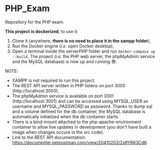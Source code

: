 # PHP_Exam
Repository for the PHP exam. 

**This project is dockerized**, to use it:
1) Clone it (anywhere, **there is no need to place it in the xampp folder**),
2) Run the Docker engine (*i.e.* open Docker desktop),
3) Open a terminal inside the serverPHP folder and run `docker-compose up --build`. The project (*i.e.* the PHP web server, the phpMyAdmin service and the MySQL database) is now up and running 😎.

NOTE:
* XAMPP is not required to run this project.
* The REST API server written in PHP listens on port 3000 (http://localhost:3000).
* The phpMyAdmin service is available on port 3001 (http://localhost:3001) and can be accessed using MYSQL_USER as username and MYSQL_PASSWORD as password. Thanks to dump.sql and a volume defined for the db container, the MySQL database is automatically initialized when the db container starts.
* There is a bind-mount attached to the php-apache-environment container to allow live updates in development (you don't have built a image when changes occure in the src code).
* Link to the REST API documentation: https://documenter.getpostman.com/view/20410203/2s9YR83Cd6.
